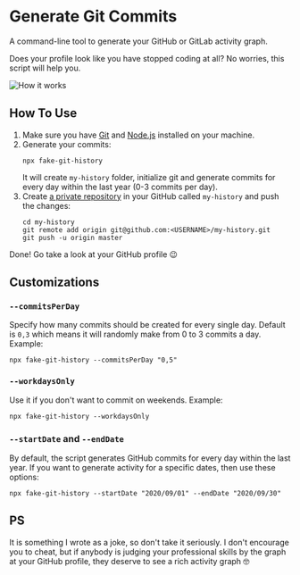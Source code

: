 # Generate Git Commits

A command-line tool to generate your GitHub or GitLab activity graph.

Does your profile look like you have stopped coding at all? 
No worries, this script will help you.

<img src="https://dl.dropboxusercontent.com/s/q2iinti6v0zbhzs/contributions.gif?dl=0" alt="How it works" />

## How To Use

1. Make sure you have [Git](https://git-scm.com/book/en/v2/Getting-Started-Installing-Git) and 
   [Node.js](https://nodejs.org/en/download/) installed on your machine.
3. Generate your commits:
   ```shell script
   npx fake-git-history
   ```
   It will create `my-history` folder, initialize git and generate commits for every day within the last year (0-3 commits per day).
4. Create [a private repository](https://github.com/new) in your GitHub called `my-history`
   and push the changes:
   ```shell script 
   cd my-history
   git remote add origin git@github.com:<USERNAME>/my-history.git 
   git push -u origin master
   ```

Done! Go take a look at your GitHub profile 😉

## Customizations

### `--commitsPerDay`

Specify how many commits should be created for every single day.
Default is `0,3` which means it will randomly make from 0 to 3 commits a day. Example:

```shell script
npx fake-git-history --commitsPerDay "0,5"
```

### `--workdaysOnly`

Use it if you don't want to commit on weekends. Example:

```shell script
npx fake-git-history --workdaysOnly
```

### `--startDate` and `--endDate`

By default, the script generates GitHub commits for every day within the last year.
If you want to generate activity for a specific dates, then use these options:

```shell script
npx fake-git-history --startDate "2020/09/01" --endDate "2020/09/30"
```

## PS 

It is something I wrote as a joke, so don't take it seriously. I don't encourage you to cheat, 
but if anybody is judging your professional skills by the graph at your GitHub profile, they deserve to see a rich activity graph 🤓
